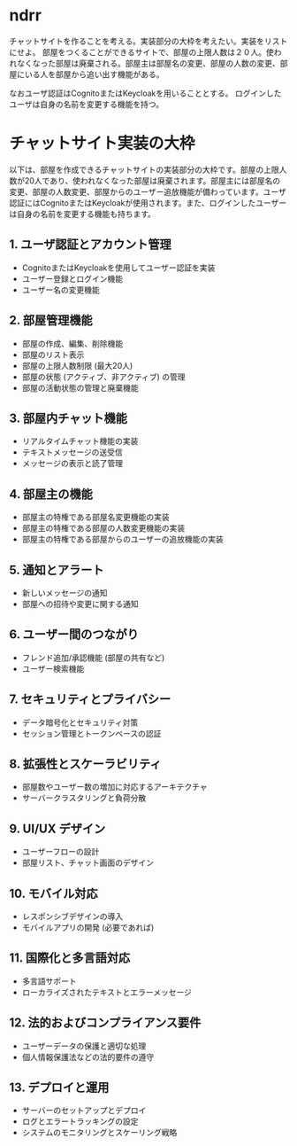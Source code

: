 # ndrr

   
チャットサイトを作ることを考える。実装部分の大枠を考えたい。実装をリストにせよ。
部屋をつくることができるサイトで、部屋の上限人数は２０人。使われなくなった部屋は廃棄される。部屋主は部屋名の変更、部屋の人数の変更、部屋にいる人を部屋から追い出す機能がある。

なおユーザ認証はCognitoまたはKeycloakを用いることとする。
ログインしたユーザは自身の名前を変更する機能を持つ。
   

# チャットサイト実装の大枠

以下は、部屋を作成できるチャットサイトの実装部分の大枠です。部屋の上限人数が20人であり、使われなくなった部屋は廃棄されます。部屋主には部屋名の変更、部屋の人数変更、部屋からのユーザー追放機能が備わっています。ユーザ認証にはCognitoまたはKeycloakが使用されます。また、ログインしたユーザーは自身の名前を変更する機能も持ちます。

## 1. ユーザ認証とアカウント管理
- CognitoまたはKeycloakを使用してユーザー認証を実装
- ユーザー登録とログイン機能
- ユーザー名の変更機能

## 2. 部屋管理機能
- 部屋の作成、編集、削除機能
- 部屋のリスト表示
- 部屋の上限人数制限 (最大20人)
- 部屋の状態 (アクティブ、非アクティブ) の管理
- 部屋の活動状態の管理と廃棄機能

## 3. 部屋内チャット機能
- リアルタイムチャット機能の実装
- テキストメッセージの送受信
- メッセージの表示と読了管理

## 4. 部屋主の機能
- 部屋主の特権である部屋名変更機能の実装
- 部屋主の特権である部屋の人数変更機能の実装
- 部屋主の特権である部屋からのユーザーの追放機能の実装

## 5. 通知とアラート
- 新しいメッセージの通知
- 部屋への招待や変更に関する通知

## 6. ユーザー間のつながり
- フレンド追加/承認機能 (部屋の共有など)
- ユーザー検索機能

## 7. セキュリティとプライバシー
- データ暗号化とセキュリティ対策
- セッション管理とトークンベースの認証

## 8. 拡張性とスケーラビリティ
- 部屋数やユーザー数の増加に対応するアーキテクチャ
- サーバークラスタリングと負荷分散

## 9. UI/UX デザイン
- ユーザーフローの設計
- 部屋リスト、チャット画面のデザイン

## 10. モバイル対応
- レスポンシブデザインの導入
- モバイルアプリの開発 (必要であれば)

## 11. 国際化と多言語対応
- 多言語サポート
- ローカライズされたテキストとエラーメッセージ

## 12. 法的およびコンプライアンス要件
- ユーザーデータの保護と適切な処理
- 個人情報保護法などの法的要件の遵守

## 13. デプロイと運用
- サーバーのセットアップとデプロイ
- ログとエラートラッキングの設定
- システムのモニタリングとスケーリング戦略

